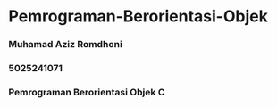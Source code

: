 # Pemrograman-Berorientasi-Objek

### Muhamad Aziz Romdhoni
### 5025241071
### Pemrograman Berorientasi Objek C
